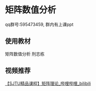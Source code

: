 # 矩阵数值分析

qq群号:595473459, 群内有上课ppt

## 使用教材

矩阵数值分析 刑志栋

## 视频推荐

[【SJTU精品课程】矩阵理论_哔哩哔哩_bilibili](https://www.bilibili.com/video/BV1QT4y1P7wA/?spm_id_from=333.999.0.0&vd_source=d03b0f673ed993b8e86fd863bd92d95e)
